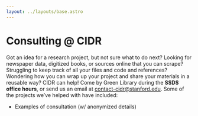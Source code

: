 ```yaml
---
layout: ../layouts/base.astro
---
```


# Consulting @ CIDR

Got an idea for a research project, but not sure what to do next? Looking for newspaper data, digitized books, or sources online that you can scrape? Struggling to keep track of all your files and code and references? Wondering how you can wrap up your project and share your materials in a reusable way? CIDR can help! Come by Green Library during the **SSDS office hours**, or send us an email at  contact-cidr@stanford.edu. Some of the projects we’ve helped with have included:

* Examples of consultation (w/ anonymized details)
